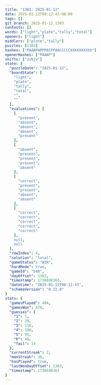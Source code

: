 ```yaml
---
title: "1303: 2025-01-12"
date: 2025-01-12T08:12:43-08:00
tags: []
git_branch: 2025-01-12_1303
contests: []
words: ["light","plate","tally","total"]
openers: ["light"]
middlers: ["plate","tally"]
puzzles: [1303]
hashes: ["PAAAPAPPPACPPAACCCCCXXXXXXXXXX"]
openerHashes: ["PAAAP"]
shifts: ["zvbjv"]
state: {
  "puzzleDate": "2025-01-12",
  "boardState": [
    "light",
    "plate",
    "tally",
    "total",
    "",
    ""
  ],
  "evaluations": [
    [
      "present",
      "absent",
      "absent",
      "absent",
      "present"
    ],
    [
      "absent",
      "present",
      "present",
      "present",
      "absent"
    ],
    [
      "correct",
      "present",
      "present",
      "absent",
      "absent"
    ],
    [
      "correct",
      "correct",
      "correct",
      "correct",
      "correct"
    ],
    null,
    null
  ],
  "rowIndex": 4,
  "solution": "total",
  "gameStatus": "WIN",
  "hardMode": true,
  "gameId": "548",
  "dayOffset": 1303,
  "timestamp": 1736698363,
  "datetime": "2025-01-12T08:12:43",
  "schemaVersion": "0.22.0"
}
stats: {
  "gamesPlayed": 484,
  "gamesWon": 470,
  "guesses": {
    "1": 1,
    "2": 20,
    "3": 118,
    "4": 190,
    "5": 95,
    "6": 46,
    "fail": 14
  },
  "currentStreak": 2,
  "maxStreak": 36,
  "hasPlayed": true,
  "lastWonDayOffset": 1303,
  "timestamp": 1736698363
}
---
```

<!-- more -->
